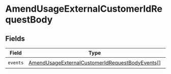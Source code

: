 # AmendUsageExternalCustomerIdRequestBody


## Fields

| Field                                                                                                                       | Type                                                                                                                        | Required                                                                                                                    | Description                                                                                                                 |
| --------------------------------------------------------------------------------------------------------------------------- | --------------------------------------------------------------------------------------------------------------------------- | --------------------------------------------------------------------------------------------------------------------------- | --------------------------------------------------------------------------------------------------------------------------- |
| `events`                                                                                                                    | [AmendUsageExternalCustomerIdRequestBodyEvents](../../models/operations/amendusageexternalcustomeridrequestbodyevents.md)[] | :heavy_check_mark:                                                                                                          | N/A                                                                                                                         |